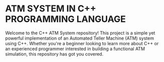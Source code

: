 # ATM SYSTEM IN C++ PROGRAMMING LANGUAGE
Welcome to the C++ ATM System repository! This project is a simple yet powerful implementation of an Automated Teller Machine (ATM) system using C++. Whether you're a beginner looking to learn more about C++ or an experienced programmer interested in building a functional ATM simulation, this repository has got you covered.
